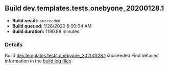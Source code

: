 ## Build dev.templates.tests.onebyone_20200128.1
- **Build result:** `succeeded`
- **Build queued:** 1/28/2020 5:00:04 AM
- **Build duration:** 1190.88 minutes
### Details
Build [dev.templates.tests.onebyone_20200128.1](https://winappstudio.visualstudio.com/web/build.aspx?pcguid=a4ef43be-68ce-4195-a619-079b4d9834c2&builduri=vstfs%3a%2f%2f%2fBuild%2fBuild%2f32699) succeeded
Find detailed information in the [build log files]()
